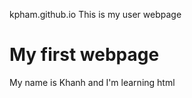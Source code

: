 kpham.github.io
This is my user webpage
<!DOCTYPE html>
<html>
<h1>My first webpage</h1>
<p>My name is Khanh
and I'm learning html</p>
</html>

